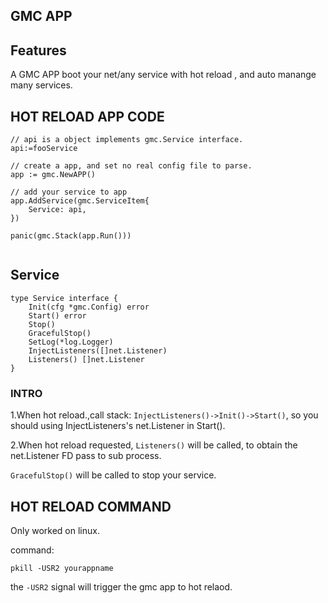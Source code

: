 ## GMC APP

## Features

A GMC APP boot your net/any service with hot reload , and auto manange many services. 

## HOT RELOAD APP CODE

```golang
// api is a object implements gmc.Service interface.
api:=fooService

// create a app, and set no real config file to parse.
app := gmc.NewAPP()

// add your service to app
app.AddService(gmc.ServiceItem{
    Service: api,
})

panic(gmc.Stack(app.Run()))
    
```

## Service

```golang
type Service interface {
	Init(cfg *gmc.Config) error
	Start() error
	Stop()
	GracefulStop()
	SetLog(*log.Logger)
	InjectListeners([]net.Listener)
	Listeners() []net.Listener
}
```
### INTRO

1.When hot reload.,call stack: `InjectListeners()->Init()->Start()`, so you should using InjectListeners's net.Listener in Start().  

2.When hot reload requested, `Listeners()` will be called, to obtain the net.Listener FD pass to sub process.  

`GracefulStop()` will be called to stop your service.  

## HOT RELOAD COMMAND

Only worked on linux.  

command:  

`pkill -USR2 yourappname`

the `-USR2` signal will trigger the gmc app to hot relaod.